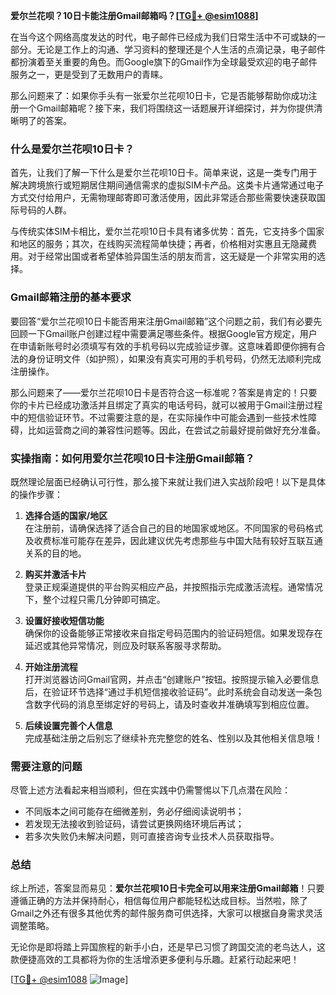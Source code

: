 **爱尔兰花呗？10日卡能注册Gmail邮箱吗？[[TG💪+ @esim1088](https://t.me/s/esim1088)]**

在当今这个网络高度发达的时代，电子邮件已经成为我们日常生活中不可或缺的一部分。无论是工作上的沟通、学习资料的整理还是个人生活的点滴记录，电子邮件都扮演着至关重要的角色。而Google旗下的Gmail作为全球最受欢迎的电子邮件服务之一，更是受到了无数用户的青睐。

那么问题来了：如果你手头有一张爱尔兰花呗10日卡，它是否能够帮助你成功注册一个Gmail邮箱呢？接下来，我们将围绕这一话题展开详细探讨，并为你提供清晰明了的答案。

### 什么是爱尔兰花呗10日卡？

首先，让我们了解一下什么是爱尔兰花呗10日卡。简单来说，这是一类专门用于解决跨境旅行或短期居住期间通信需求的虚拟SIM卡产品。这类卡片通常通过电子方式交付给用户，无需物理邮寄即可激活使用，因此非常适合那些需要快速获取国际号码的人群。

与传统实体SIM卡相比，爱尔兰花呗10日卡具有诸多优势：首先，它支持多个国家和地区的服务；其次，在线购买流程简单快捷；再者，价格相对实惠且无隐藏费用。对于经常出国或者希望体验异国生活的朋友而言，这无疑是一个非常实用的选择。

### Gmail邮箱注册的基本要求

要回答“爱尔兰花呗10日卡能否用来注册Gmail邮箱”这个问题之前，我们有必要先回顾一下Gmail账户创建过程中需要满足哪些条件。根据Google官方规定，用户在申请新账号时必须填写有效的手机号码以完成验证步骤。这意味着即便你拥有合法的身份证明文件（如护照），如果没有真实可用的手机号码，仍然无法顺利完成注册操作。

那么问题来了——爱尔兰花呗10日卡是否符合这一标准呢？答案是肯定的！只要你的卡片已经成功激活并且绑定了真实的电话号码，就可以被用于Gmail注册过程中的短信验证环节。不过需要注意的是，在实际操作中可能会遇到一些技术性障碍，比如运营商之间的兼容性问题等。因此，在尝试之前最好提前做好充分准备。

### 实操指南：如何用爱尔兰花呗10日卡注册Gmail邮箱？

既然理论层面已经确认可行性，那么接下来就让我们进入实战阶段吧！以下是具体的操作步骤：

1. **选择合适的国家/地区**  
   在注册前，请确保选择了适合自己的目的地国家或地区。不同国家的号码格式及收费标准可能存在差异，因此建议优先考虑那些与中国大陆有较好互联互通关系的目的地。

2. **购买并激活卡片**  
   登录正规渠道提供的平台购买相应产品，并按照指示完成激活流程。通常情况下，整个过程只需几分钟即可搞定。

3. **设置好接收短信功能**  
   确保你的设备能够正常接收来自指定号码范围内的验证码短信。如果发现存在延迟或其他异常情况，则应及时联系客服寻求帮助。

4. **开始注册流程**  
   打开浏览器访问Gmail官网，并点击“创建账户”按钮。按照提示输入必要信息后，在验证环节选择“通过手机短信接收验证码”。此时系统会自动发送一条包含数字代码的消息至绑定好的号码上，请及时查收并准确填写到相应位置。

5. **后续设置完善个人信息**  
   完成基础注册之后别忘了继续补充完整您的姓名、性别以及其他相关信息哦！

### 需要注意的问题

尽管上述方法看起来相当顺利，但在实践中仍需警惕以下几点潜在风险：
- 不同版本之间可能存在细微差别，务必仔细阅读说明书；
- 若发现无法接收到验证码，请尝试更换网络环境后再试；
- 若多次失败仍未解决问题，则可直接咨询专业技术人员获取指导。

### 总结

综上所述，答案显而易见：**爱尔兰花呗10日卡完全可以用来注册Gmail邮箱**！只要遵循正确的方法并保持耐心，相信每位用户都能轻松达成目标。当然啦，除了Gmail之外还有很多其他优秀的邮件服务商可供选择，大家可以根据自身需求灵活调整策略。

无论你是即将踏上异国旅程的新手小白，还是早已习惯了跨国交流的老鸟达人，这款便捷高效的工具都将为你的生活增添更多便利与乐趣。赶紧行动起来吧！

[[TG💪+ @esim1088](https://t.me/s/esim1088) ![Image](https://i.postimg.cc/4NQfJmqS/Snipaste-2025-05-13-00-14-12.png)]
